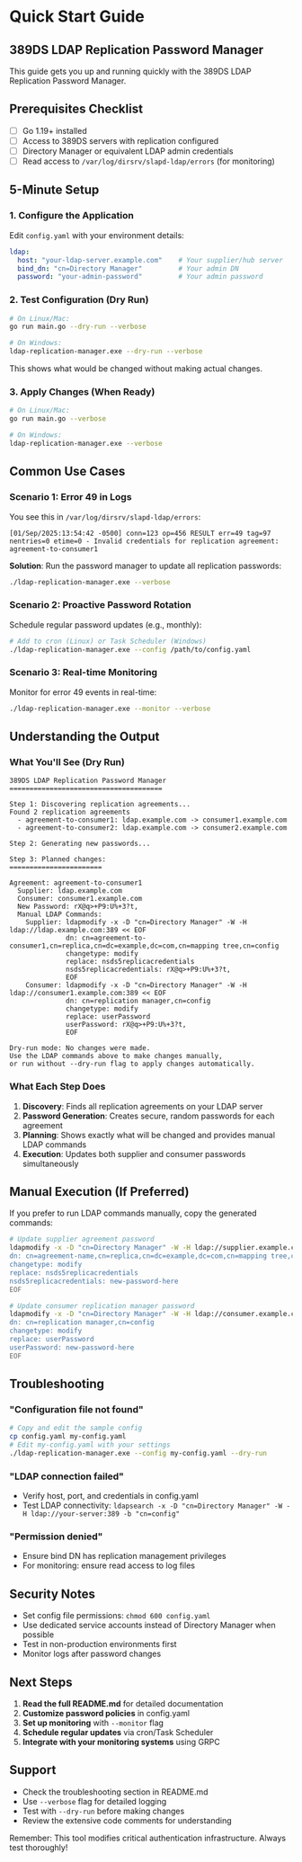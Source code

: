 # Quick Start Guide

## 389DS LDAP Replication Password Manager

This guide gets you up and running quickly with the 389DS LDAP Replication Password Manager.

## Prerequisites Checklist

- [ ] Go 1.19+ installed
- [ ] Access to 389DS servers with replication configured
- [ ] Directory Manager or equivalent LDAP admin credentials
- [ ] Read access to `/var/log/dirsrv/slapd-ldap/errors` (for monitoring)

## 5-Minute Setup

### 1. Configure the Application

Edit `config.yaml` with your environment details:

```yaml
ldap:
  host: "your-ldap-server.example.com"    # Your supplier/hub server
  bind_dn: "cn=Directory Manager"         # Your admin DN
  password: "your-admin-password"         # Your admin password
```

### 2. Test Configuration (Dry Run)

```bash
# On Linux/Mac:
go run main.go --dry-run --verbose

# On Windows:
ldap-replication-manager.exe --dry-run --verbose
```

This shows what would be changed without making actual changes.

### 3. Apply Changes (When Ready)

```bash
# On Linux/Mac:
go run main.go --verbose

# On Windows:
ldap-replication-manager.exe --verbose
```

## Common Use Cases

### Scenario 1: Error 49 in Logs
You see this in `/var/log/dirsrv/slapd-ldap/errors`:
```
[01/Sep/2025:13:54:42 -0500] conn=123 op=456 RESULT err=49 tag=97 nentries=0 etime=0 - Invalid credentials for replication agreement: agreement-to-consumer1
```

**Solution**: Run the password manager to update all replication passwords:
```bash
./ldap-replication-manager.exe --verbose
```

### Scenario 2: Proactive Password Rotation
Schedule regular password updates (e.g., monthly):
```bash
# Add to cron (Linux) or Task Scheduler (Windows)
./ldap-replication-manager.exe --config /path/to/config.yaml
```

### Scenario 3: Real-time Monitoring
Monitor for error 49 events in real-time:
```bash
./ldap-replication-manager.exe --monitor --verbose
```

## Understanding the Output

### What You'll See (Dry Run)
```
389DS LDAP Replication Password Manager
======================================

Step 1: Discovering replication agreements...
Found 2 replication agreements
  - agreement-to-consumer1: ldap.example.com -> consumer1.example.com
  - agreement-to-consumer2: ldap.example.com -> consumer2.example.com

Step 2: Generating new passwords...

Step 3: Planned changes:
=======================

Agreement: agreement-to-consumer1
  Supplier: ldap.example.com
  Consumer: consumer1.example.com
  New Password: rX@q>+P9:U%+3?t,
  Manual LDAP Commands:
    Supplier: ldapmodify -x -D "cn=Directory Manager" -W -H ldap://ldap.example.com:389 << EOF
              dn: cn=agreement-to-consumer1,cn=replica,cn=dc=example,dc=com,cn=mapping tree,cn=config
              changetype: modify
              replace: nsds5replicacredentials
              nsds5replicacredentials: rX@q>+P9:U%+3?t,
              EOF
    Consumer: ldapmodify -x -D "cn=Directory Manager" -W -H ldap://consumer1.example.com:389 << EOF
              dn: cn=replication manager,cn=config
              changetype: modify
              replace: userPassword
              userPassword: rX@q>+P9:U%+3?t,
              EOF

Dry-run mode: No changes were made.
Use the LDAP commands above to make changes manually,
or run without --dry-run flag to apply changes automatically.
```

### What Each Step Does

1. **Discovery**: Finds all replication agreements on your LDAP server
2. **Password Generation**: Creates secure, random passwords for each agreement
3. **Planning**: Shows exactly what will be changed and provides manual LDAP commands
4. **Execution**: Updates both supplier and consumer passwords simultaneously

## Manual Execution (If Preferred)

If you prefer to run LDAP commands manually, copy the generated commands:

```bash
# Update supplier agreement password
ldapmodify -x -D "cn=Directory Manager" -W -H ldap://supplier.example.com:389 << EOF
dn: cn=agreement-name,cn=replica,cn=dc=example,dc=com,cn=mapping tree,cn=config
changetype: modify
replace: nsds5replicacredentials
nsds5replicacredentials: new-password-here
EOF

# Update consumer replication manager password
ldapmodify -x -D "cn=Directory Manager" -W -H ldap://consumer.example.com:389 << EOF
dn: cn=replication manager,cn=config
changetype: modify
replace: userPassword
userPassword: new-password-here
EOF
```

## Troubleshooting

### "Configuration file not found"
```bash
# Copy and edit the sample config
cp config.yaml my-config.yaml
# Edit my-config.yaml with your settings
./ldap-replication-manager.exe --config my-config.yaml --dry-run
```

### "LDAP connection failed"
- Verify host, port, and credentials in config.yaml
- Test LDAP connectivity: `ldapsearch -x -D "cn=Directory Manager" -W -H ldap://your-server:389 -b "cn=config"`

### "Permission denied"
- Ensure bind DN has replication management privileges
- For monitoring: ensure read access to log files

## Security Notes

- Set config file permissions: `chmod 600 config.yaml`
- Use dedicated service accounts instead of Directory Manager when possible
- Test in non-production environments first
- Monitor logs after password changes

## Next Steps

1. **Read the full README.md** for detailed documentation
2. **Customize password policies** in config.yaml
3. **Set up monitoring** with `--monitor` flag
4. **Schedule regular updates** via cron/Task Scheduler
5. **Integrate with your monitoring systems** using GRPC

## Support

- Check the troubleshooting section in README.md
- Use `--verbose` flag for detailed logging
- Test with `--dry-run` before making changes
- Review the extensive code comments for understanding

Remember: This tool modifies critical authentication infrastructure. Always test thoroughly!
